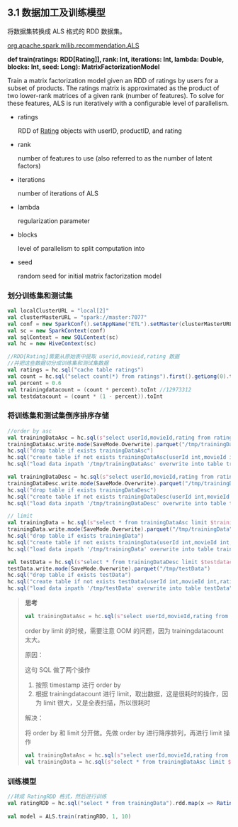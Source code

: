 ## 3.1 数据加工及训练模型

将数据集转换成 ALS 格式的 RDD 数据集。

[org.apache.spark.mllib.recommendation.ALS](https://spark.apache.org/docs/latest/api/scala/index.html#org.apache.spark.mllib.recommendation.ALS$)

**def train(ratings: RDD[Rating]], rank: Int, iterations: Int, lambda: Double, blocks: Int, seed: Long): MatrixFactorizationModel**

Train a matrix factorization model given an RDD of ratings by users for a subset of products. The ratings matrix is approximated as the product of two lower-rank matrices of a given rank (number of features). To solve for these features, ALS is run iteratively with a configurable level of parallelism.

- ratings

  RDD of [Rating](https://spark.apache.org/docs/latest/api/scala/org/apache/spark/mllib/recommendation/Rating.html) objects with userID, productID, and rating

- rank

  number of features to use (also referred to as the number of latent factors)

- iterations

  number of iterations of ALS

- lambda

  regularization parameter

- blocks

  level of parallelism to split computation into

- seed

  random seed for initial matrix factorization model

### 划分训练集和测试集

````scala
val localClusterURL = "local[2]"
val clusterMasterURL = "spark://master:7077"
val conf = new SparkConf().setAppName("ETL").setMaster(clusterMasterURL)
val sc = new SparkContext(conf)
val sqlContext = new SQLContext(sc)
val hc = new HiveContext(sc)

//RDD[Rating]需要从原始表中提取 userid,movieid,rating 数据
//并把这些数据切分成训练集和测试集数据
val ratings = hc.sql("cache table ratings")
val count = hc.sql("select count(*) from ratings").first().getLong(0).toInt
val percent = 0.6
val trainingdatacount = (count * percent).toInt //12973312
val testdatacount = (count * (1 - percent)).toInt
````

### 将训练集和测试集倒序排序存储

````scala
//order by asc
val trainingDataAsc = hc.sql(s"select userId,movieId,rating from ratings order by timestamp asc")
trainingDataAsc.write.mode(SaveMode.Overwrite).parquet("/tmp/trainingDataAsc")
hc.sql("drop table if exists trainingDataAsc")
hc.sql("create table if not exists trainingDataAsc(userId int,movieId int,rating double) stored as parquet")
hc.sql("load data inpath '/tmp/trainingDataAsc' overwrite into table trainingDataAsc")

val trainingDataDesc = hc.sql(s"select userId,movieId,rating from ratings order by timestamp desc")
trainingDataDesc.write.mode(SaveMode.Overwrite).parquet("/tmp/trainingDataDesc")
hc.sql("drop table if exists trainingDataDesc")
hc.sql("create table if not exists trainingDataDesc(userId int,movieId int,ratings double) stored as parquet")
hc.sql("load data inpath '/tmp/trainingDataDesc' overwrite into table trainingDataDesc")

// limit
val trainingData = hc.sql(s"select * from trainingDataAsc limit $trainingdatacount")
trainingData.write.mode(SaveMode.Overwrite).parquet("/tmp/trainingData")
hc.sql("drop table if exists trainingData")
hc.sql("create table if not exists trainingData(userId int,movieId int,rating double) stored as parquet")
hc.sql("load data inpath '/tmp/trainingData' overwrite into table trainingData")

val testData = hc.sql(s"select * from trainingDataDesc limit $testdatacount")
testData.write.mode(SaveMode.Overwrite).parquet("/tmp/testData")
hc.sql("drop table if exists testData")
hc.sql("create table if not exists testData(userId int,movieId int,rating double) stored as parquet")
hc.sql("load data inpath '/tmp/testData' overwrite into table testData")
````

> **思考**
>
> ```scala
> val trainingDataAsc = hc.sql(s"select userId,movieId,rating from ratings order by timestamp asc limit $trainingdatacount")
> ```
> order by limit 的时候，需要注意 OOM 的问题，因为 trainingdatacount 太大。
>
> 原因：
>
> 这句 SQL 做了两个操作
>
> 1. 按照 timestamp 进行 order by
> 2. 根据 trainingdatacount 进行 limit，取出数据，这是很耗时的操作，因为 limit 很大，又是全表扫描，所以很耗时
>
> 解决：
>
> 将 order by 和 limit 分开做。先做 order by 进行降序排列，再进行 limit 操作
>
> ````scala
> val trainingDataAsc = hc.sql(s"select userId,movieId,rating from ratings order by timestamp asc")
> val trainingData = hc.sql(s"select * from trainingDataAsc limit $trainingdatacount")
> ````

### 训练模型

```scala
//转成 RatingRDD 格式，然后进行训练
val ratingRDD = hc.sql("select * from trainingData").rdd.map(x => Rating(x.getInt(0),x.getInt(1),x.getDouble(2)))
    
val model = ALS.train(ratingRDD, 1, 10)
```

